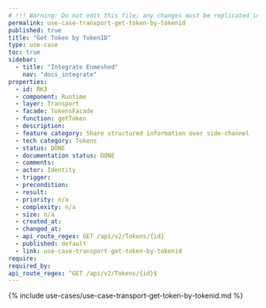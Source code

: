 ```yaml
---
# !!! Warning: Do not edit this file; any changes must be replicated in Excel !!!
permalink: use-case-transport-get-token-by-tokenid
published: true
title: "Get Token by TokenID"
type: use-case
toc: true
sidebar:
  - title: "Integrate Enmeshed"
    nav: "docs_integrate"
properties:
  - id: RK3
  - component: Runtime
  - layer: Transport
  - facade: TokensFacade
  - function: getToken
  - description:
  - feature category: Share structured information over side-channel
  - tech category: Tokens
  - status: DONE
  - documentation status: DONE
  - comments:
  - actor: Identity
  - trigger:
  - precondition:
  - result:
  - priority: n/a
  - complexity: n/a
  - size: n/a
  - created_at:
  - changed_at:
  - api_route_regex: GET /api/v2/Tokens/{id}
  - published: default
  - link: use-case-transport-get-token-by-tokenid
require:
required_by:
api_route_regex: ^GET /api/v2/Tokens/{id}$
---
```


{% include use-cases/use-case-transport-get-token-by-tokenid.md %}
